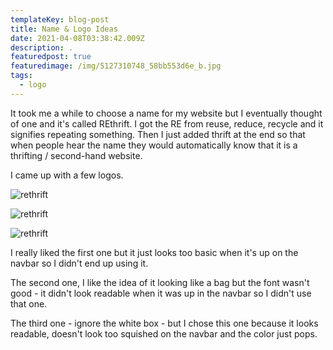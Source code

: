 ```yaml
---
templateKey: blog-post
title: Name & Logo Ideas
date: 2021-04-08T03:38:42.009Z
description: .
featuredpost: true
featuredimage: /img/5127310748_58bb553d6e_b.jpg
tags:
  - logo
---
```

It took me a while to choose a name for my website but I eventually thought of one and it's called REthrift. I got the RE from reuse, reduce, recycle and it signifies repeating something. Then I just added thrift at the end so that when people hear the name they would automatically know that it is a thrifting / second-hand website.

I came up with a few logos. 

![rethrift](/img/rethrift.png "Logo 1")

![rethrift](/img/rethrift2.png "Logo 2")

![rethrift](/img/logo3.png "Logo 3")



I really liked the first one but it just looks too basic when it's up on the navbar so I didn't end up using it.

The second one, I like the idea of it looking like a bag but the font wasn't good - it didn't look readable when it was up in the navbar so I didn't use that one.

The third one - ignore the white box - but I chose this one because it looks readable, doesn't look too squished on the navbar and the color just pops.
